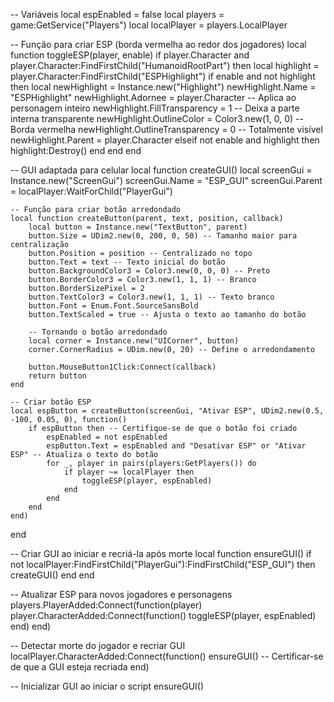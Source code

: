-- Variáveis
local espEnabled = false
local players = game:GetService("Players")
local localPlayer = players.LocalPlayer

-- Função para criar ESP (borda vermelha ao redor dos jogadores)
local function toggleESP(player, enable)
    if player.Character and player.Character:FindFirstChild("HumanoidRootPart") then
        local highlight = player.Character:FindFirstChild("ESPHighlight")
        if enable and not highlight then
            local newHighlight = Instance.new("Highlight")
            newHighlight.Name = "ESPHighlight"
            newHighlight.Adornee = player.Character -- Aplica ao personagem inteiro
            newHighlight.FillTransparency = 1 -- Deixa a parte interna transparente
            newHighlight.OutlineColor = Color3.new(1, 0, 0) -- Borda vermelha
            newHighlight.OutlineTransparency = 0 -- Totalmente visível
            newHighlight.Parent = player.Character
        elseif not enable and highlight then
            highlight:Destroy()
        end
    end
end

-- GUI adaptada para celular
local function createGUI()
    local screenGui = Instance.new("ScreenGui")
    screenGui.Name = "ESP_GUI"
    screenGui.Parent = localPlayer:WaitForChild("PlayerGui")

    -- Função para criar botão arredondado
    local function createButton(parent, text, position, callback)
        local button = Instance.new("TextButton", parent)
        button.Size = UDim2.new(0, 200, 0, 50) -- Tamanho maior para centralização
        button.Position = position -- Centralizado no topo
        button.Text = text -- Texto inicial do botão
        button.BackgroundColor3 = Color3.new(0, 0, 0) -- Preto
        button.BorderColor3 = Color3.new(1, 1, 1) -- Branco
        button.BorderSizePixel = 2
        button.TextColor3 = Color3.new(1, 1, 1) -- Texto branco
        button.Font = Enum.Font.SourceSansBold
        button.TextScaled = true -- Ajusta o texto ao tamanho do botão

        -- Tornando o botão arredondado
        local corner = Instance.new("UICorner", button)
        corner.CornerRadius = UDim.new(0, 20) -- Define o arredondamento

        button.MouseButton1Click:Connect(callback)
        return button
    end

    -- Criar botão ESP
    local espButton = createButton(screenGui, "Ativar ESP", UDim2.new(0.5, -100, 0.05, 0), function()
        if espButton then -- Certifique-se de que o botão foi criado
            espEnabled = not espEnabled
            espButton.Text = espEnabled and "Desativar ESP" or "Ativar ESP" -- Atualiza o texto do botão
            for _, player in pairs(players:GetPlayers()) do
                if player ~= localPlayer then
                    toggleESP(player, espEnabled)
                end
            end
        end
    end)
end

-- Criar GUI ao iniciar e recriá-la após morte
local function ensureGUI()
    if not localPlayer:FindFirstChild("PlayerGui"):FindFirstChild("ESP_GUI") then
        createGUI()
    end
end

-- Atualizar ESP para novos jogadores e personagens
players.PlayerAdded:Connect(function(player)
    player.CharacterAdded:Connect(function()
        toggleESP(player, espEnabled)
    end)
end)

-- Detectar morte do jogador e recriar GUI
localPlayer.CharacterAdded:Connect(function()
    ensureGUI() -- Certificar-se de que a GUI esteja recriada
end)

-- Inicializar GUI ao iniciar o script
ensureGUI()
